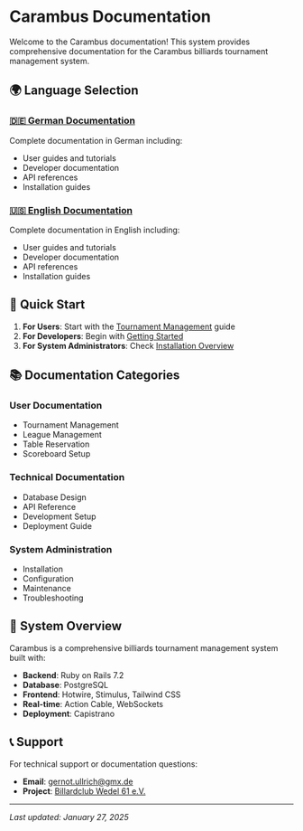 # Carambus Documentation

Welcome to the Carambus documentation! This system provides comprehensive documentation for the Carambus billiards tournament management system.

## 🌍 Language Selection

### [🇩🇪 German Documentation](README.md)
Complete documentation in German including:
- User guides and tutorials
- Developer documentation
- API references
- Installation guides

### [🇺🇸 English Documentation](README.md)
Complete documentation in English including:
- User guides and tutorials
- Developer documentation
- API references
- Installation guides

## 🚀 Quick Start

1. **For Users**: Start with the [Tournament Management](tournament.md) guide
2. **For Developers**: Begin with [Getting Started](GETTING_STARTED_DEVELOPER.md)
3. **For System Administrators**: Check [Installation Overview](installation_overview.md)

## 📚 Documentation Categories

### User Documentation
- Tournament Management
- League Management
- Table Reservation
- Scoreboard Setup

### Technical Documentation
- Database Design
- API Reference
- Development Setup
- Deployment Guide

### System Administration
- Installation
- Configuration
- Maintenance
- Troubleshooting

## 🔧 System Overview

Carambus is a comprehensive billiards tournament management system built with:
- **Backend**: Ruby on Rails 7.2
- **Database**: PostgreSQL
- **Frontend**: Hotwire, Stimulus, Tailwind CSS
- **Real-time**: Action Cable, WebSockets
- **Deployment**: Capistrano

## 📞 Support

For technical support or documentation questions:
- **Email**: gernot.ullrich@gmx.de
- **Project**: [Billardclub Wedel 61 e.V.](http://www.billardclub-wedel.de/)

---

*Last updated: January 27, 2025*
